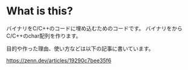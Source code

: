 # What is this?

バイナリをC/C++のコードに埋め込むためのコードです。
バイナリをからC/C++のchar配列を作ります。

目的や作った理由、使い方などは以下の記事に書いています。

https://zenn.dev/articles/19290c7bee35f6
